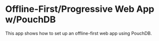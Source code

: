 # Offline-First/Progressive Web App w/PouchDB

This app shows how to set up an offline-first web app using PouchDB.
